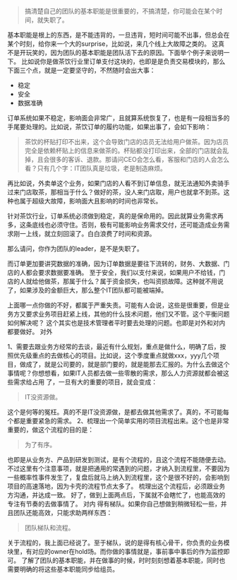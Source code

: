 > 搞清楚自己的团队的基本职能是很重要的，不搞清楚，你可能会在某个时间，就失职了。

基本职能是根上的东西，是不能违背的，一旦违背，短时间可能不出事，但总会在某个时刻，给你来一个大的surprise，比如说，来几个线上大故障之类的。
这真不是开玩笑的，因为团队的基本职能是团队活下去的原因。下面举个例子来说明一下。
比如说你是做茶饮行业里订单支付这块的，也即是是负责交易模块的，那么下面三个点，就是一定要坚守的，不然随时会出大事：

- 稳定
- 安全
- 数据准确

订单系统如果不稳定，影响面会非常广，且就算系统恢复了，也是有一段相当多的手尾要处理的。比如说，茶饮订单的履约功能，如果出事了，会如下影响：

> 茶饮的杯贴打印不出来，这个会导致门店的店员无法给用户做茶。因为店员完全是依赖杯贴上的信息来做茶的。杯贴都没打印出来，全部的门店就会乱掉，且会很多的客诉、退款。那请问CEO会怎么看，客服和门店的人会怎么看？只有几个字：IT团队真是垃圾，老是制造麻烦。

再比如说，外卖单这个业务，如果门店的人看不到订单信息，就无法通知外卖骑手过来门店取茶，那相当于什么？做好的茶，没人来门店取，用户也就拿不到茶。这种也属于超级大故障，影响面大且影响的时间也非常长。

针对茶饮行业，订单系统必须做到稳定，真的是保命用的。因此就算业务需求再多，这条底线也必须守住。否则，极有可能影响业务需求交付，还可能造成业务需求刚一上线，就立刻回滚了。白白浪费了时间和资源。

那么请问，你作为团队的leader，是不是失职了。

而订单更加要讲究数据的准确，因为订单数据是要往下流转的，财务、大数据、门店的人都会要求数据要准确。
至于安全，我们以支付来说，如果用户不给钱，门店的人就给他做茶，那属于什么？属于资金损失，也叫资损故障。这种就不用说了，如果涉及的金额巨大，那么整个IT团队都可能被端掉。

上面哪一点你做的不好，都属于严重失责。可能有人会说，这些是很重要，但是业务方又要求业务项目赶紧上线，其他的什么技术问题，他们又不管。这个平衡问题如何解决呢？
这个其实也是技术管理者平时要去处理的问题。也即是对外和对内都要做好。
对外

1、需要去跟业务方经常的去谈，最近有什么规划，重点是做什么，明确了后，按照优先级重点的去做核心的项目。比如说，这个季度重点就做xxx，yyy几个项目，做成了，就是公司要的，就是部门要的，就是能那去汇报的。为什么去做这个事情呢？你想想看，如果IT人员都去做一些零散的需求，那么人力资源就都会被这些需求给占用 了，一旦有大的重要的项目，就会变成：

> IT没资源做。

这个是何等的冤枉。真的不是IT没资源做，是都去做其他需求了。真的，不可能每个都是重要紧急的需求。
2、梳理出一个简单实用的项目流程出来。这个也是非常重要的，做这个流程的目的是：

> 为了有序。

也即是从业务方、产品到研发到测试，是有个流程的，且这个流程不能随便去动。不过这里有个注意事项，就是把通用的常遇到的问题，才纳入到流程里，不要因为一些概率性事件发生了，复盘后就马上纳入到流程里，这个是很不好的，会影响到项目的高速落地，因为卡壳的流程节点太多了。
梳理出这个流程后，必须跟业务方沟通，并达成一致。
好了，做到上面两点后，下属就不会瞎忙了，也能高效的专注有节奏的去做事情了。
对内
得有梯队。如果你自己想做到稍微轻松一些，并且团队还能高效，只能求助两样东西：

> 团队梯队和流程。

关于流程的，我上面已经说了。至于梯队，说的是得有核心骨干，你负责的业务模块里，有对应的owner在hold场。而你做的事情就是，事前事中事后的作为监控即可。
了解了团队的基本职能，并在做事的时候，时时刻刻想着基本职能，同时也需要明确的将这些基本职能同步给组员。
